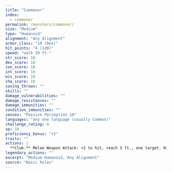 ```yaml
---
title: "Commoner"
index:
  - commoner
permalink: /monsters/commoner/
size: "Medium"
type: "Humanoid"
alignment: "Any Alignment"
armor_class: "10 (Dex)"
hit_points: "4 (1d8)"
speed: "walk 30 ft."
str_score: 10
dex_score: 10
con_score: 10
int_score: 10
wis_score: 10
cha_score: 10
saving_throws: ""
skills: ""
damage_vulnerabilities: ""
damage_resistances: ""
damage_immunities: ""
condition_immunities: ""
senses: "Passive Perception 10"
languages: "any one language (usually Common)"
challenge_rating: 0
xp: 10
proficiency_bonus: "+2"
traits: ""
actions: |
  **Club.** Melee Weapon Attack: +2 to hit, reach 5 ft., one target. Hit: 2 (1d4) bludgeoning damage.  
legendary_actions: ""
excerpt: "Medium Humanoid, Any Alignment"
source: "Basic Rules"
---
```

